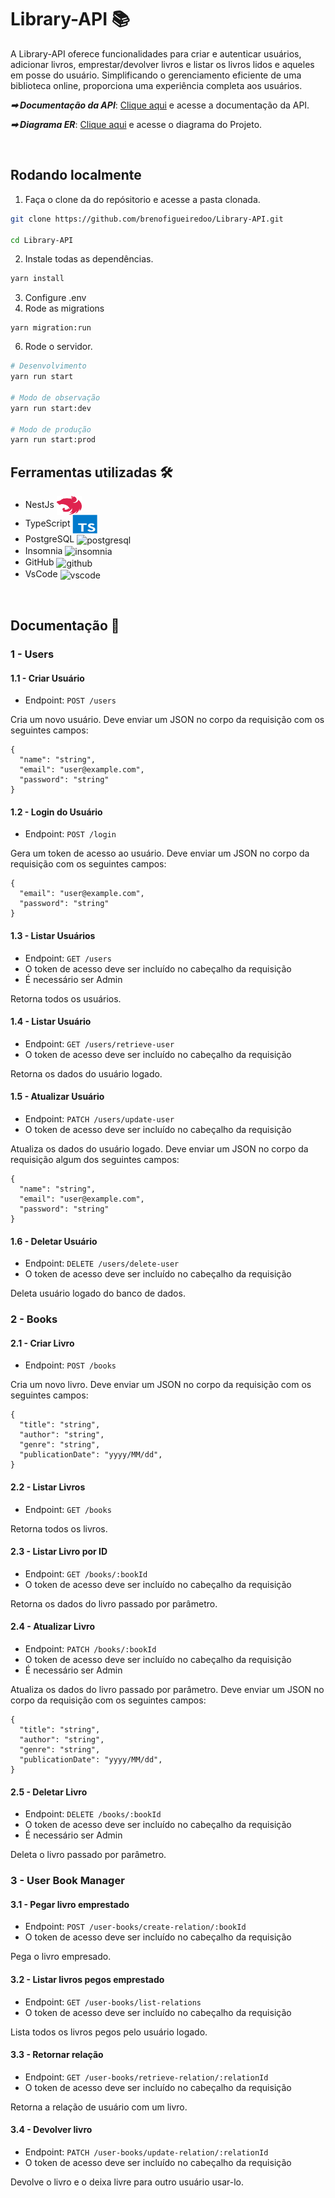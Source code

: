 # Library-API 📚

A Library-API oferece funcionalidades para criar e autenticar usuários, adicionar livros, emprestar/devolver livros e listar os livros lidos e aqueles em posse do usuário. Simplificando o gerenciamento eficiente de uma biblioteca online, proporciona uma experiência completa aos usuários.

***➡ Documentação da API***: [Clique aqui](#documentation) e acesse a documentação da API.

***➡ Diagrama ER***: [Clique aqui](https://github.com/brenofigueiredoo/Library-API/blob/main/diagram.png) e acesse o diagrama do Projeto.

<br />

## Rodando localmente
1. Faça o clone da do repósitorio e acesse a pasta clonada.
```bash
git clone https://github.com/brenofigueiredoo/Library-API.git

cd Library-API
```
2. Instale todas as dependências.
```bash
yarn install
```
3. Configure .env
4. Rode as migrations
```
yarn migration:run
```
6. Rode o servidor.
```bash
# Desenvolvimento
yarn run start

# Modo de observação
yarn run start:dev

# Modo de produção
yarn run start:prod
```

## Ferramentas utilizadas 🛠 
- NestJs <img align="center" alt="nest" height="30" width="40" src="https://github.com/devicons/devicon/blob/master/icons/nestjs/nestjs-plain.svg">
- TypeScript <img align="center" alt="typescript" height="30" width="40" src="https://github.com/devicons/devicon/blob/master/icons/typescript/typescript-plain.svg">
- PostgreSQL <img align="center" alt="postgresql" height="30" width="40" src="https://cdn.jsdelivr.net/gh/devicons/devicon/icons/postgresql/postgresql-original.svg">
- Insomnia <img align="center" alt="insomnia" height="30" width="40" src="https://www.svgrepo.com/show/353904/insomnia.svg">
- GitHub <img align="center" alt="github" height="30" width="40" src="https://cdn.jsdelivr.net/gh/devicons/devicon/icons/github/github-original.svg">
- VsCode <img align="center" alt="vscode" height="30" width="40" src="https://cdn.jsdelivr.net/gh/devicons/devicon/icons/vscode/vscode-original.svg">

&nbsp;

## <a name="documentation"></a> Documentação 📖
### 1 - Users
#### 1.1 - Criar Usuário
- Endpoint: `POST /users`
  
Cria um novo usuário. Deve enviar um JSON no corpo da requisição com os seguintes campos:
```
{
  "name": "string",
  "email": "user@example.com",
  "password": "string"
}
```

#### 1.2 - Login do Usuário
- Endpoint: `POST /login`
  
Gera um token de acesso ao usuário. Deve enviar um JSON no corpo da requisição com os seguintes campos:
```
{
  "email": "user@example.com",
  "password": "string"
}
```

#### 1.3 - Listar Usuários
- Endpoint: `GET /users`
- O token de acesso deve ser incluído no cabeçalho da requisição
- É necessário ser Admin
  
Retorna todos os usuários.

#### 1.4 - Listar Usuário
- Endpoint: `GET /users/retrieve-user`
- O token de acesso deve ser incluído no cabeçalho da requisição
  
Retorna os dados do usuário logado.

#### 1.5 - Atualizar Usuário
- Endpoint: `PATCH /users/update-user`
- O token de acesso deve ser incluído no cabeçalho da requisição
  
Atualiza os dados do usuário logado. Deve enviar um JSON no corpo da requisição algum dos seguintes campos:
```
{
  "name": "string",
  "email": "user@example.com",
  "password": "string"
}
```

#### 1.6 - Deletar Usuário
- Endpoint: `DELETE /users/delete-user`
- O token de acesso deve ser incluído no cabeçalho da requisição
  
Deleta usuário logado do banco de dados.

### 2 - Books
#### 2.1 - Criar Livro
- Endpoint: `POST /books`

Cria um novo livro. Deve enviar um JSON no corpo da requisição com os seguintes campos:
```
{
  "title": "string",
  "author": "string",
  "genre": "string",
  "publicationDate": "yyyy/MM/dd",
}
```

#### 2.2 - Listar Livros
- Endpoint: `GET /books`
  
Retorna todos os livros.

#### 2.3 - Listar Livro por ID
- Endpoint: `GET /books/:bookId`
- O token de acesso deve ser incluído no cabeçalho da requisição
  
Retorna os dados do livro passado por parâmetro.

#### 2.4 - Atualizar Livro
- Endpoint: `PATCH /books/:bookId`
- O token de acesso deve ser incluído no cabeçalho da requisição
- É necessário ser Admin
  
Atualiza os dados do livro passado por parâmetro. Deve enviar um JSON no corpo da requisição com os seguintes campos:
```
{
  "title": "string",
  "author": "string",
  "genre": "string",
  "publicationDate": "yyyy/MM/dd",
}
```

#### 2.5 - Deletar Livro
- Endpoint: `DELETE /books/:bookId`
- O token de acesso deve ser incluído no cabeçalho da requisição
- É necessário ser Admin

Deleta o livro passado por parâmetro.

### 3 - User Book Manager
#### 3.1 - Pegar livro emprestado
- Endpoint: `POST /user-books/create-relation/:bookId`
- O token de acesso deve ser incluído no cabeçalho da requisição

Pega o livro empresado.

#### 3.2 - Listar livros pegos emprestado
- Endpoint: `GET /user-books/list-relations`
- O token de acesso deve ser incluído no cabeçalho da requisição

Lista todos os livros pegos pelo usuário logado.

#### 3.3 - Retornar relação
- Endpoint: `GET /user-books/retrieve-relation/:relationId`
- O token de acesso deve ser incluído no cabeçalho da requisição

Retorna a relação de usuário com um livro.

#### 3.4 - Devolver livro
- Endpoint: `PATCH /user-books/update-relation/:relationId`
- O token de acesso deve ser incluído no cabeçalho da requisição

Devolve o livro e o deixa livre para outro usuário usar-lo.
